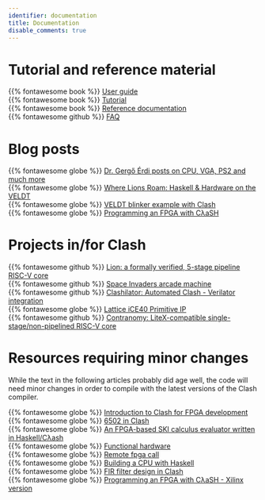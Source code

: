 ```yaml
---
identifier: documentation
title: Documentation
disable_comments: true
---
```


# Tutorial and reference material
{{% fontawesome book %}} [User guide](https://clash-lang.readthedocs.io/en/latest/index.html)</br>
{{% fontawesome book %}} [Tutorial](http://hackage.haskell.org/package/clash-prelude/docs/Clash-Tutorial.html)</br>
{{% fontawesome book %}} [Reference documentation](http://hackage.haskell.org/package/clash-prelude/docs/Clash-Prelude.html)</br>
{{% fontawesome github %}} [FAQ](https://github.com/clash-lang/clash-compiler/wiki/FAQ)

# Blog posts
{{% fontawesome globe %}} [Dr. Gergő Érdi posts on CPU, VGA, PS2 and much more](https://gergo.erdi.hu/blog/tags/clash/)</br>
{{% fontawesome globe %}} [Where Lions Roam: Haskell & Hardware on the VELDT](https://github.com/standardsemiconductor/VELDT-getting-started)</br>
{{% fontawesome globe %}} [VELDT blinker example with Clash](https://github.com/standardsemiconductor/VELDT-blinker-clash)</br>
{{% fontawesome globe %}} [Programming an FPGA with CλaSH](https://qbaylogic.com/blog/2020/07/09/new-clash-fpga-starter.html)

# Projects in/for Clash
{{% fontawesome github %}} [Lion: a formally verified, 5-stage pipeline RISC-V core](https://github.com/standardsemiconductor/lion)</br>
{{% fontawesome github %}} [Space Invaders arcade machine](https://github.com/gergoerdi/clash-spaceinvaders)</br>
{{% fontawesome github %}} [Clashilator: Automated Clash - Verilator integration](https://github.com/gergoerdi/clashilator)</br>
{{% fontawesome globe %}} [Lattice iCE40 Primitive IP](http://hackage.haskell.org/package/ice40-prim)</br>
{{% fontawesome github %}} [Contranomy: LiteX-compatible single-stage/non-pipelined RISC-V core](https://github.com/christiaanb/contranomy)</br>

# Resources requiring minor changes
While the text in the following articles probably did age well, the code will need minor changes in order to compile with the latest versions of the Clash compiler.

{{% fontawesome globe %}} [Introduction to Clash for FPGA development](https://bitlog.it/20180320_a_basic_introduction_to_clash_for_fpga_development_part_1.html)</br>
{{% fontawesome globe %}} [6502 in Clash](http://polygonalhell.blogspot.com/2015/09/haskell-and-hardware.html)</br>
{{% fontawesome globe %}} [An FPGA-based SKI calculus evaluator written in Haskell/Cλash](http://yager.io/HaSKI/HaSKI.html)</br>
{{% fontawesome globe %}} [Functional hardware](http://rahne.si/programming/2016/02/28/funcional-hadware.html)</br>
{{% fontawesome globe %}} [Remote fpga call](http://rahne.si/programming/clash/fpga/2016/02/28/remote-core-call.html)</br>
{{% fontawesome globe %}} [Building a CPU with Haskell](http://yager.io/CPU/CPU1.html)</br>
{{% fontawesome globe %}} [FIR filter design in Clash](http://adamwalker.github.io/Filter-Design-in-Clash/)</br>
{{% fontawesome globe %}} [Programming an FPGA with CλaSH - Xilinx version](http://catherineh.github.io/programming/2016/12/26/haskell-on-a-xilinx-fpga)

<style>
.post__title{ display:none; }
</style>
